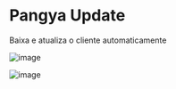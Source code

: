 # Pangya Update
 Baixa e atualiza o cliente automaticamente


![image](https://cdn.discordapp.com/attachments/521180240542826498/1126535910192844840/image.png)



![image](https://media.discordapp.net/attachments/521180240542826498/1126536241429627050/image.png?width=554&height=402)
